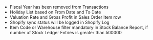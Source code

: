 - Fiscal Year has been removed from Transactions
- Holiday List based on From Date and To Date
- Valuation Rate and Gross Profit in Sales Order Item row
- Shopify sync status will be logged in Shopify Log
- Item Code or Warehouse filter mandatory in Stock Balance Report, if number of Stock Ledger Entries is greater than 500000